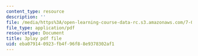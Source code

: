 ```yaml
---
content_type: resource
description: ''
file: /media/https%3A/open-learning-course-data-rc.s3.amazonaws.com/7-01sc-fundamentals-of-biology-fall-2011/eba079140923fb4f96f88e9378302af1_nCBTC3-xsLM.pdf
file_type: application/pdf
resourcetype: Document
title: 3play pdf file
uid: eba07914-0923-fb4f-96f8-8e9378302af1
---
```

